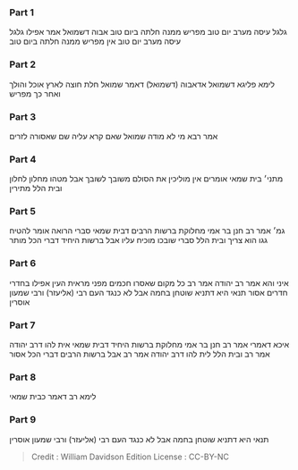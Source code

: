 
### Part 1
גלגל עיסה מערב יום טוב מפריש ממנה חלתה ביום טוב אבוה דשמואל אמר אפילו גלגל עיסה מערב יום טוב אין מפריש ממנה חלתה ביום טוב 

### Part 2
לימא פליגא דשמואל אדאבוה (דשמואל) דאמר שמואל חלת חוצה לארץ אוכל והולך ואחר כך מפריש 

### Part 3
אמר רבא מי לא מודה שמואל שאם קרא עליה שם שאסורה לזרים 

### Part 4
מתני׳ בית שמאי אומרים אין מוליכין את הסולם משובך לשובך אבל מטהו מחלון לחלון ובית הלל מתירין 

### Part 5
גמ׳ אמר רב חנן בר אמי מחלוקת ברשות הרבים דבית שמאי סברי הרואה אומר להטיח גגו הוא צריך ובית הלל סברי שובכו מוכיח עליו אבל ברשות היחיד דברי הכל מותר 

### Part 6
איני והא אמר רב יהודה אמר רב כל מקום שאסרו חכמים מפני מראית העין אפילו בחדרי חדרים אסור תנאי היא דתניא שוטחן בחמה אבל לא כנגד העם רבי (אליעזר) ורבי שמעון אוסרין 

### Part 7
איכא דאמרי אמר רב חנן בר אמי מחלוקת ברשות היחיד דבית שמאי אית להו דרב יהודה אמר רב ובית הלל לית להו דרב יהודה אמר רב אבל ברשות הרבים דברי הכל אסור 

### Part 8
לימא רב דאמר כבית שמאי 

### Part 9
תנאי היא דתניא שוטחן בחמה אבל לא כנגד העם רבי (אליעזר) ורבי שמעון אוסרין

>Credit : William Davidson Edition
>License : CC-BY-NC
